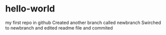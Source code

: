 # hello-world
my first repo in github
Created another branch called newbranch
Swirched to newbranch and edited readme file and commited
